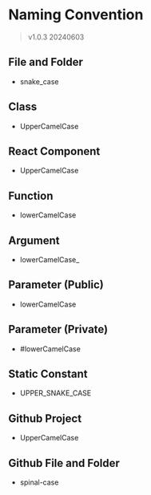 # Naming Convention
> v1.0.3 20240603

## File and Folder
- snake_case

## Class
- UpperCamelCase

## React Component
- UpperCamelCase

## Function
- lowerCamelCase

## Argument
- lowerCamelCase_

## Parameter (Public)
- lowerCamelCase

## Parameter (Private)
- #lowerCamelCase

## Static Constant
- UPPER_SNAKE_CASE

## Github Project
- UpperCamelCase

## Github File and Folder
- spinal-case
